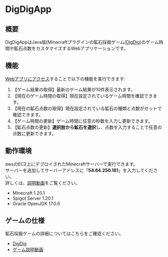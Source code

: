 # DigDigApp
## 概要
DigDigAppはJava版[Minecraftプラグインの鉱石採掘ゲーム[(DigDig)](https://github.com/tai442/DigDig.git)のゲーム時間や鉱石点数をカスタマイズするWebアプリケーションです。
## 機能
[Webアプリにアクセス](http://digdig-alb-1749034478.ap-northeast-1.elb.amazonaws.com)することで以下の機能を実行できます:
1. 【ゲーム結果の取得】最新のゲーム結果が10件表示されます。
2. 【現在のゲーム時間の取得】現在設定されているゲーム時間を確認できます。
3. 【現在の鉱石点数の取得】現在設定されている鉱石の種類と点数がセットで確認できます。
4. 【ゲーム時間の更新】ゲーム時間に任意の秒数を入力し更新できます。
5. 【鉱石点数の更新】**選択肢から鉱石を選択**し、点数を入力することで任意の点数に更新できます。  
## 動作環境  
awsのEC2上にデプロイされたMinecraftサーバーで実行できます。  
サーバーを追加してサーバーアドレスに「**54.64.250.181**」を入力してください。  
詳しくは、[説明動画](https://youtu.be/mFVMt-t8yx4)をご覧ください。
- Minecraft 1.20.1
- Spigot Server 1.20.1
- Oracle OpenJDK 17.0.6
## ゲームの仕様 
鉱石採掘ゲームの詳細についてはこちらをご確認ください。
- [DigDig](https://github.com/tai442/DigDig.git)
- [ゲーム説明動画](https://youtu.be/WqAqVxleHys)
